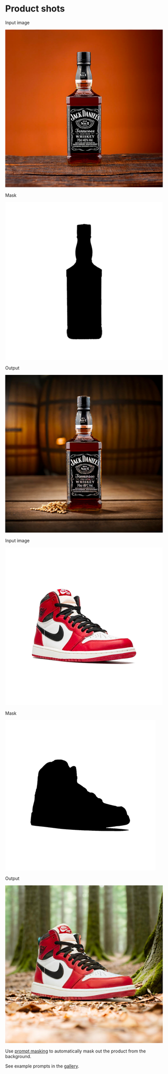 # Product shots

<div style={{ display: "grid", 'grid-template-columns': '1fr 1fr 1fr', gap: '1.5rem' }}>
<div>
<figcaption>Input image</figcaption>

![source.png](./img/product-input1.png)
</div>

<div>
<figcaption>Mask</figcaption>

![generated.png](./img/product-mask1.png)
</div>

<div>
<figcaption>Output</figcaption>

![generated.png](./img/product-output1.png)
</div>

<div>
<figcaption>Input image</figcaption>

![source.png](./img/product-input2.png)
</div>

<div>
<figcaption>Mask</figcaption>

![generated.png](./img/product-mask2.png)
</div>

<div>
<figcaption>Output</figcaption>

![generated.png](./img/product-output2.png)
</div>
</div>


Use [prompt masking](/docs/features/prompt-masking) to automatically mask out the product from the background.

See example prompts in the [gallery](https://www.astria.ai/gallery?text=mask_prompt).
